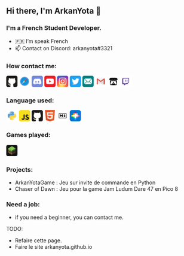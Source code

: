 ## Hi there, I'm ArkanYota 👋

### I'm a French Student Developer. 
- 🇫🇷 I’m speak French
- 📫 Contact on Discord: arkanyota#3321

### How contact me: 

[<img src="Images/github.svg" alt="drawing" width="30px"/>](http://github.com/ARKANYOTA/)
[<img src="Images/safari.svg" alt="drawing" width="30px"/>](http://arkan-yota.github.io/)
<img src="Images/discord.svg" alt="drawing" width="30px"/>
[<img src="Images/youtube.svg" alt="drawing" width="30px"/>](https://www.youtube.com/channel/UC44p7IFHS8WK7CF3zSv38QA/)
[<img src="Images/instagram.svg" alt="drawing" width="30px"/>](http://www.instagram.com/arkanyota/)
[<img src="Images/twitter.svg" alt="drawing" width="30px"/>](https://twitter.com/arkanyota/)
[<img src="Images/email.svg" alt="drawing" width="30px"/>](mailto:arkanyota@icloud.com)
[<img src="Images/gmail.svg" alt="drawing" width="30px"/>](mailto:lesarktime@gmail.com)
[<img src="Images/itch_io.svg" alt="drawing" width="30px"/>](https://arkanyota.itch.io/)
[<img src="Images/twitch.svg" alt="drawing" width="30px"/>](https://www.twitch.tv/arkanyota)

### Language used: 
<img src="Images/python.svg" alt="drawing" width="30px"/> <img src="Images/javascript.svg" alt="drawing" width="30px"/> <img src="Images/github.svg" alt="drawing" width="30px"/> <img src="Images/html5.svg" alt="drawing" width="30px"/> <img src="Images/markdown.svg" alt="drawing" width="30px"/> <img src="Images/pico8.2.svg" alt="drawing" width="30px"/>

### Games played:
<img src="Images/minecraft.svg" alt="drawing" width="30px"/>

### Projects:
- ArkanYotaGame : Jeu sur invite de commande en Python
- Chaser of Dawn : Jeu pour la game Jam Ludum Dare 47 en Pico 8

### Need a job:
- if you need a beginner, you can contact me. 

TODO: 
- Refaire cette page.
- Faire le site arkanyota.github.io
